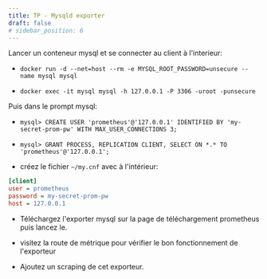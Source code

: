```yaml
---
title: TP - Mysqld exporter
draft: false
# sidebar_position: 6
---
```


<!-- - `docker run -it --net=host --rm mysql mysql -h 127.0.0.1 -P 3306 -uroot -pmy-secret-pw` -->

Lancer un conteneur mysql et se connecter au client à l'interieur:

- `docker run -d --net=host --rm -e MYSQL_ROOT_PASSWORD=unsecure --name mysql mysql`

- `docker exec -it mysql mysql -h 127.0.0.1 -P 3306 -uroot -punsecure`

Puis dans le prompt mysql:

- `mysql> CREATE USER 'prometheus'@'127.0.0.1' IDENTIFIED BY 'my-secret-prom-pw' WITH MAX_USER_CONNECTIONS 3;`

- `mysql> GRANT PROCESS, REPLICATION CLIENT, SELECT ON *.* TO 'prometheus'@'127.0.0.1';`

- créez le fichier `~/my.cnf` avec à l'intérieur:

```ini
[client]
user = prometheus
password = my-secret-prom-pw
host = 127.0.0.1
```

- Téléchargez l'exporter mysql sur la page de téléchargement prometheus puis lancez le.

- visitez la route de métrique pour vérifier le bon fonctionnement de l'exporteur

- Ajoutez un scraping de cet exporteur.